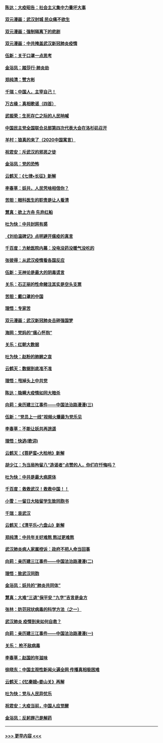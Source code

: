 #### [陈达：大疫昭告：社会主义集中力量坏大事](../pages/nsc993/n11859419.md?t=02111502) 
#### [双元漫画：武汉封城 民众痛不欲生](../pages/nsc993/n11859287.md?t=02111502) 
#### [双元漫画：强制隔离下的悲剧](../pages/nsc993/n11859244.md?t=02111502) 
#### [双元漫画：中共掩盖武汉新冠肺炎疫情](../pages/nsc993/n11858249.md?t=02111502) 
#### [伍新：关于口罩一点思考](../pages/nsc993/n11859195.md?t=02111502) 
#### [金浴凤：踏莎行‧肺炎劫](../pages/nsc993/n11858227.md?t=02111502) 
#### [郑纯清：赞方彬](../pages/nsc993/n11856803.md?t=02111502) 
#### [千瑞；中国人，主宰自己！](../pages/nsc993/n11856793.md?t=02111502) 
#### [万古缘：真相歌谣（四首）](../pages/nsc993/n11856263.md?t=02111502) 
#### [武振荣：生死存亡之际的人民呐喊](../pages/nsc993/n11856256.md?t=02111502) 
#### [中国民主党全国联合总部第四次代表大会在洛杉矶召开](../pages/nsc993/n11856344.md?t=02111502) 
#### [羊村：狼真的来了（2020中国寓言）](../pages/nsc993/n11856229.md?t=02111502) 
#### [祝君安：斥武汉的邪恶之徒](../pages/nsc993/n11855861.md?t=02111502) 
#### [金浴凤：党的恐怖](../pages/nsc993/n11855849.md?t=02111502) 
#### [云鹤天：《七律▪长征》新解](../pages/nsc993/n11855479.md?t=02111502) 
#### [李春草：妖共，人民凭啥相信你？](../pages/nsc993/n11855196.md?t=02111502) 
#### [苦胆：眼科医生的职责是让人看清](../pages/nsc993/n11853840.md?t=02111502) 
#### [慧真：欲上方舟 先弃红船](../pages/nsc993/n11853483.md?t=02111502) 
#### [吐为快：中共封网有感](../pages/nsc993/n11852575.md?t=02111502) 
#### [《刘伯温碑记》点明避开瘟疫的真言](../pages/nsc993/n11852128.md?t=02111502) 
#### [千百度：方舱医院内幕：没电没药没暖气没吃的](../pages/nsc993/n11850211.md?t=02111502) 
#### [张彼得：从武汉疫情看各国反应](../pages/nsc993/n11850102.md?t=02111502) 
#### [伍新：无神论是最大的阴毒谎言](../pages/nsc993/n11846129.md?t=02111502) 
#### [关乐：石正丽的性命赌注其实是空头支票](../pages/nsc993/n11846109.md?t=02111502) 
#### [苦胆：戴口罩的中国](../pages/nsc993/n11845576.md?t=02111502) 
#### [理悟：专家苦](../pages/nsc993/n11845564.md?t=02111502) 
#### [双元漫画：武汉新冠肺炎击碎强国梦](../pages/nsc993/n11843320.md?t=02111502) 
#### [海网：党妈的“瘟心怀抱”](../pages/nsc993/n11840740.md?t=02111502) 
#### [关乐：红朝大数据](../pages/nsc993/n11840675.md?t=02111502) 
#### [吐为快：赵粉的肺腑之哀](../pages/nsc993/n11840618.md?t=02111502) 
#### [云鹤天：数据到底准不准](../pages/nsc993/n11840325.md?t=02111502) 
#### [理悟：甩掉头上中共党](../pages/nsc993/n11838826.md?t=02111502) 
#### [陈达：隐瞒大疫情如同大暗杀](../pages/nsc993/n11838771.md?t=02111502) 
#### [向莉：亲历建三江事件——中国法治路漫漫(三)](../pages/nsc993/n11831825.md?t=02111502) 
#### [伍新：“党员上一线”视频火爆最为党乐见](../pages/nsc993/n11838200.md?t=02111502) 
#### [李春草：不能让妖共再逍遥](../pages/nsc993/n11838102.md?t=02111502) 
#### [理悟：快逃(歌词)](../pages/nsc993/n11838083.md?t=02111502) 
#### [云鹤天：《菩萨蛮▪大柏地》新解](../pages/nsc993/n11838059.md?t=02111502) 
#### [胡少江：为当局拘留八“造谣者”点赞的人，你们在忏悔吗？](../pages/nsc993/n11836801.md?t=02111502) 
#### [吐为快：中共是最大病原体](../pages/nsc993/n11836748.md?t=02111502) 
#### [千百度：救救武汉！救救中国！！](../pages/nsc993/n11836145.md?t=02111502) 
#### [小雪：一留日大陆留学生致同胞书](../pages/nsc993/n11834624.md?t=02111502) 
#### [千瑞：哀武汉](../pages/nsc993/n11833647.md?t=02111502) 
#### [云鹤天：《清平乐▪六盘山》新解](../pages/nsc993/n11833611.md?t=02111502) 
#### [郑纯清：中共年关好难熬 熬过更难熬](../pages/nsc993/n11833489.md?t=02111502) 
#### [武汉肺炎病人家属控诉：政府不把人命当回事](../pages/nsc993/n11833205.md?t=02111502) 
#### [向莉：亲历建三江事件——中国法治路漫漫(二)](../pages/nsc993/n11829102.md?t=02111502) 
#### [理悟：致武汉同胞](../pages/nsc993/n11831522.md?t=02111502) 
#### [金浴凤：妖共的“肺炎共同体”](../pages/nsc993/n11829448.md?t=02111502) 
#### [慧真：大难“三退”保平安 “九字”吉言是金方](../pages/nsc993/n11829501.md?t=02111502) 
#### [张林：防范冠状病毒的科学方法（之一）](../pages/nsc993/n11828618.md?t=02111502) 
#### [武汉肺炎 疫情到来如何自救？](../pages/nsc993/n11827632.md?t=02111502) 
#### [向莉：亲历建三江事件——中国法治路漫漫(一)](../pages/nsc993/n11827190.md?t=02111502) 
#### [关乐： 枪不敌病毒](../pages/nsc993/n11826746.md?t=02111502) 
#### [李春草：赵国的年滋味](../pages/nsc993/n11826321.md?t=02111502) 
#### [徐晓东：中国主观性新闻火遍全网 传播真相极困难](../pages/nsc993/n11826508.md?t=02111502) 
#### [云鹤天：《忆秦娥▪娄山关》再解](../pages/nsc993/n11824682.md?t=02111502) 
#### [吐为快：党与人民异忧乐](../pages/nsc993/n11824660.md?t=02111502) 
#### [祝君安：大疫当前，中国人应觉醒](../pages/nsc993/n11821946.md?t=02111502) 
#### [金浴凤：反躬罪己是解药](../pages/nsc993/n11820280.md?t=02111502) 

----
#### [ >>> 更早内容 <<< ](../indexes/nsc993-earlier.md)
